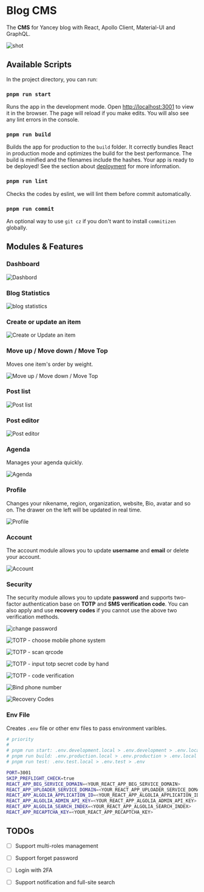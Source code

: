 
# Blog CMS

The **CMS** for Yancey blog with React, Apollo Client, Material-UI and GraphQL.

![shot](https://edge.yancey.app/beg/Jietu20200103-115157@2x.jpg)

## Available Scripts

In the project directory, you can run:

### `pnpm run start`

Runs the app in the development mode. Open [http://localhost:3001](http://localhost:3001) to view it in the browser. The page will reload if you make edits. You will also see any lint errors in the console.

### `pnpm run build`

Builds the app for production to the `build` folder. It correctly bundles React in production mode and optimizes the build for the best performance. The build is minified and the filenames include the hashes. Your app is ready to be deployed! See the section about [deployment](https://facebook.github.io/create-react-app/docs/deployment) for more information.

### `pnpm run lint`

Checks the codes by eslint, we will lint them before commit automatically.

### `pnpm run commit`

An optional way to use `git cz` if you don't want to install `commitizen` globally.

## Modules & Features

### Dashboard

![Dashbord](https://edge.yancey.app/beg/Jietu20200505-043334.jpg)

### Blog Statistics

![blog statistics](https://edge.yancey.app/beg/Jietu20200505-044146.jpg)

### Create or update an item

![Create or Update an item](https://edge.yancey.app/beg/Jietu20200518-225144.jpg)

### Move up / Move down / Move Top

Moves one item's order by weight.

![Move up / Move down / Move Top](https://edge.yancey.app/beg/Jietu20200505-043729.jpg)

### Post list

![Post list](https://edge.yancey.app/beg/Jietu20200518-225154.jpg)

### Post editor

![Post editor](https://edge.yancey.app/beg/Jietu20200518-225230.jpg)

### Agenda

Manages your agenda quickly.

![Agenda](https://edge.yancey.app/beg/Jietu20200505-044045.jpg)

### Profile

Changes your nikename, region, organization, website, Bio, avatar and so on. The drawer on the left will be updated in real time.

![Profile](https://edge.yancey.app/beg/Jietu20200505-044712.jpg)

### Account

The account module allows you to update **username** and **email** or delete your account.

![Account](https://edge.yancey.app/beg/Jietu20200505-044725.jpg)

### Security

The security module allows you to update **password** and supports two-factor authentication base on **TOTP** and **SMS verification code**. You can also apply and use **recovery codes** if you cannot use the above two verification methods.

![change password](https://edge.yancey.app/beg/Jietu20200505-045200.jpg)

![TOTP - choose mobile phone system](https://edge.yancey.app/beg/Jietu20200505-045213.jpg)

![TOTP - scan qrcode](https://edge.yancey.app/beg/Jietu20200505-045226.jpg)

![TOTP - input totp secret code by hand](https://edge.yancey.app/beg/Jietu20200505-045520.jpg)

![TOTP - code verification](https://edge.yancey.app/beg/Jietu20200505-045231.jpg)

![Bind phone number](https://edge.yancey.app/beg/Jietu20200505-045242.jpg)

![Recovery Codes](https://edge.yancey.app/beg/Jietu20200505-045251.jpg)

### Env File

Creates `.env` file or other env files to pass environment varibles.

```BASH
# priority
#
# pnpm run start: .env.development.local > .env.development > .env.local > .env
# pnpm run build: .env.production.local > .env.production > .env.local > .env
# pnpm run test: .env.test.local > .env.test > .env

PORT=3001
SKIP_PREFLIGHT_CHECK=true
REACT_APP_BEG_SERVICE_DOMAIN=<YOUR_REACT_APP_BEG_SERVICE_DOMAIN>
REACT_APP_UPLOADER_SERVICE_DOMAIN=<YOUR_REACT_APP_UPLOADER_SERVICE_DOMAIN>
REACT_APP_ALGOLIA_APPLICATION_ID=<YOUR_REACT_APP_ALGOLIA_APPLICATION_ID>
REACT_APP_ALGOLIA_ADMIN_API_KEY=<YOUR_REACT_APP_ALGOLIA_ADMIN_API_KEY>
REACT_APP_ALGOLIA_SEARCH_INDEX=<YOUR_REACT_APP_ALGOLIA_SEARCH_INDEX>
REACT_APP_RECAPTCHA_KEY=<YOUR_REACT_APP_RECAPTCHA_KEY>
```

## TODOs

- [ ] Support multi-roles management

- [ ] Support forget password

- [ ] Login with 2FA

- [ ] Support notification and full-site search
